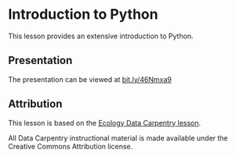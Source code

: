 # Introduction to Python

This lesson provides an extensive introduction to Python.

## Presentation

The presentation can be viewed at [bit.ly/46Nmxa9](bit.ly/46Nmxa9)

## Attribution

This lesson is based on the [Ecology Data Carpentry lesson](https://datacarpentry.org/python-ecology-lesson/).

All Data Carpentry instructional material is made available under the Creative Commons Attribution license.
